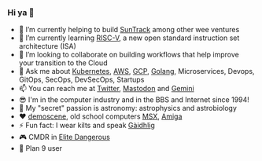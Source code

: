 ### Hi ya 👋

- 🔭 I’m currently helping to build [SunTrack](https://www.suntrack.services) among other wee ventures
- 🌱 I’m currently learning [RISC-V](https://riscv.org), a new open standard instruction set architecture (ISA)
- 👯 I’m looking to collaborate on building workflows that help improve your transition to the Cloud
- 💬 Ask me about [Kubernetes](https://kubernetes.io/), [AWS](https://aws.amazon.com/), [GCP](https://cloud.google.com/), [Golang](https://golang.org/), Microservices, Devops, GitOps, SecOps, DevSecOps, Startups
- 📫 You can reach me at [Twitter](https://twitter.com/ibannieto), [Mastodon](https://mastodon.social/@ibannieto) and [Gemini](https://ibannieto.info)
- 😎 I'm in the computer industry and in the BBS and Internet since 1994!
- 🔭 My "secret" passion is astronomy: astrophysics and astrobiology
- ❤️ [demoscene](https://www.pouet.net), old school computers [MSX](https://www.msx.org), [Amiga](https://en.wikipedia.org/wiki/Amiga)
- ⚡ Fun fact: I wear kilts and speak [Gàidhlig](https://en.wikipedia.org/wiki/Scottish_Gaelic)
- 🎮 CMDR in [Elite Dangerous](https://inara.cz/cmdr/130103/)
- 🐰 Plan 9 user
